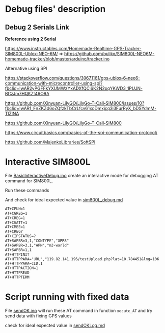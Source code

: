 Debug files' description
========================

## Debug 2 Serials Link

**Reference using 2 Serial**

https://www.instructables.com/Homemade-Realtime-GPS-Tracker-SIM800L-Ublox-NEO-6M/ => https://github.com/buliko/SIM800L-NEO6M-homemade-tracker/blob/master/arduino/tracker.ino



Alternative using SPI

https://stackoverflow.com/questions/30671161/gps-ublox-6-neo6-communication-with-microcontroller-using-spi?fbclid=IwAR2yPGFFkYXUMWzYxADXfQCi6K2N2oqYKWD3_1PUJN-BfQJm7HQKZt46O9A

https://github.com/Xinyuan-LilyGO/LilyGo-T-Call-SIM800/issues/10?fbclid=IwAR1_FnZKZd6oZQfzkTbCrLfcv61xoDmxjcq3i3FurRyX_bDSYdmM-TlZlNA

https://github.com/Xinyuan-LilyGO/LilyGo-T-Call-SIM800

https://www.circuitbasics.com/basics-of-the-spi-communication-protocol/

https://github.com/MajenkoLibraries/SoftSPI


Interactive SIM800L
===
File [BasicInteractiveDebug.ino](https://github.com/trinhgiahuy/blackbox-piPico/blob/main/debug/BasicInteractiveDebug.ino) create an interactive mode for debugging AT command for SIM800L.

Run these commands 

And check for ideal expected value in [sim800L_debug.md](https://github.com/trinhgiahuy/blackbox-piPico/blob/main/debug/sim800L_debug.md)

```md
AT+CFUN=1
AT+CGREG=1
AT+CREG=1
AT+CGATT=1
AT+CMEE=1
AT+CREG? 
AT+CIPSTATUS=?
AT+SAPBR=3,1,"CONTYPE","GPRS"
AT+SAPBR=3,1,"APN","m3-world"
AT+SAPBR=1,1
AT+HTTPINIT 
AT+HTTPPARA="URL","119.82.141.196/testUpload.php?lat=10.784451&lng=106.657540&speed=0.06&accX=8.49&accY=-0.34&accZ=-3.47&name=blackBox1"
AT+HTTPPARA=CID,1
AT+HTTPACTION=1
AT+HTTPREAD
AT+HTTPTERM
```

Script running with fixed data
====

File [sendOK.ino](https://github.com/trinhgiahuy/blackbox-piPico/blob/main/debug/sendOK.ino) will run these AT command in function `xecute_AT` and try send data with fixing GPS values 

check for ideal expected value in [sendOKLog.md](https://github.com/trinhgiahuy/blackbox-piPico/blob/main/debug/sendOKLog.md)
